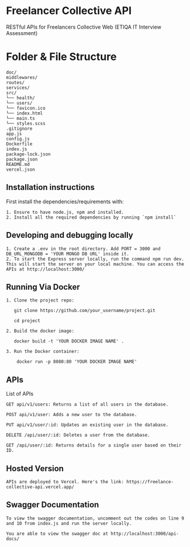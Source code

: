 # Freelancer Collective API

RESTful APIs for Freelancers Collective Web (ETIQA IT Interview Assessment)

# Folder & File Structure

```
doc/
middlewares/
routes/
services/
src/
└── health/
└── users/
└── favicon.ico
└── index.html
└── main.ts
└── styles.scss
.gitignore
app.js
config.js
Dockerfile
index.js
package-lock.json
package.json
README.md
vercel.json
```

## Installation instructions

First install the dependencies/requirements with:
```
1. Ensure to have node.js, npm and installed.
2. Install all the required dependencies by running `npm install`
```

## Developing and debugging locally
```
1. Create a .env in the root directory. Add PORT = 3000 and DB_URL_MONGODB = 'YOUR MONGO DB URL' inside it.
2. To start the Express server locally, run the command npm run dev. This will start the server on your local machine. You can access the APIs at http://localhost:3000/
```

## Running Via Docker
```
1. Clone the project repo:

   git clone https://github.com/your_username/project.git

   cd project

2. Build the docker image:

   docker build -t 'YOUR DOCKER IMAGE NAME' .

3. Run the Docker container:
    
    docker run -p 8080:80 'YOUR DOCKER IMAGE NAME'
```

## APIs
List of APIs
```
GET api/v1/users: Returns a list of all users in the database.

POST api/v1/user: Adds a new user to the database.

PUT api/v1/user/:id: Updates an existing user in the database.

DELETE /api/user/:id: Deletes a user from the database.

GET /api/user/:id: Returns details for a single user based on their ID.
```

## Hosted Version
```
APIs are deployed to Vercel. Here's the link: https://freelance-collective-api.vercel.app/
```

## Swagger Documentation
```
To view the swagger documentation, uncomment out the codes on line 9 and 10 from index.js and run the server locally. 

You are able to view the swagger doc at http://localhost:3000/api-docs/
```